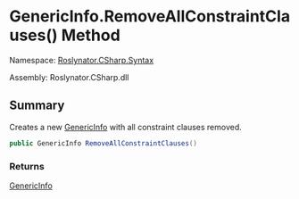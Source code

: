 # GenericInfo\.RemoveAllConstraintClauses\(\) Method

Namespace: [Roslynator.CSharp.Syntax](../../README.md)

Assembly: Roslynator\.CSharp\.dll

## Summary

Creates a new [GenericInfo](../README.md) with all constraint clauses removed\.

```csharp
public GenericInfo RemoveAllConstraintClauses()
```

### Returns

[GenericInfo](../README.md)




